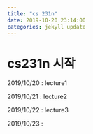 ```yaml
---
title: "cs 231n"
date: 2019-10-20 23:14:00
categories: jekyll update
---
```

# cs231n 시작

2019/10/20 : lecture1

2019/10/21 : lecture2

2019/10/22 : lecture3

2019/10/23 : 

